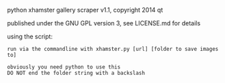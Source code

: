 python xhamster gallery scraper v1.1, copyright 2014 qt

published under the GNU GPL version 3, see LICENSE.md for details

using the script:

	run via the commandline with xhamster.py [url] [folder to save images to]

	obviously you need python to use this
	DO NOT end the folder string with a backslash

